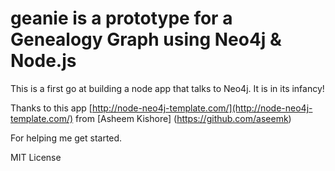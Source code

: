 # geanie is a prototype for a Genealogy Graph using Neo4j & Node.js

This is a first go at building a node app that talks to Neo4j. It is in
its infancy!

Thanks to this app [http://node-neo4j-template.com/](http://node-neo4j-template.com/) 
from [Asheem Kishore] (https://github.com/aseemk)
  
For helping me get started.


MIT License




